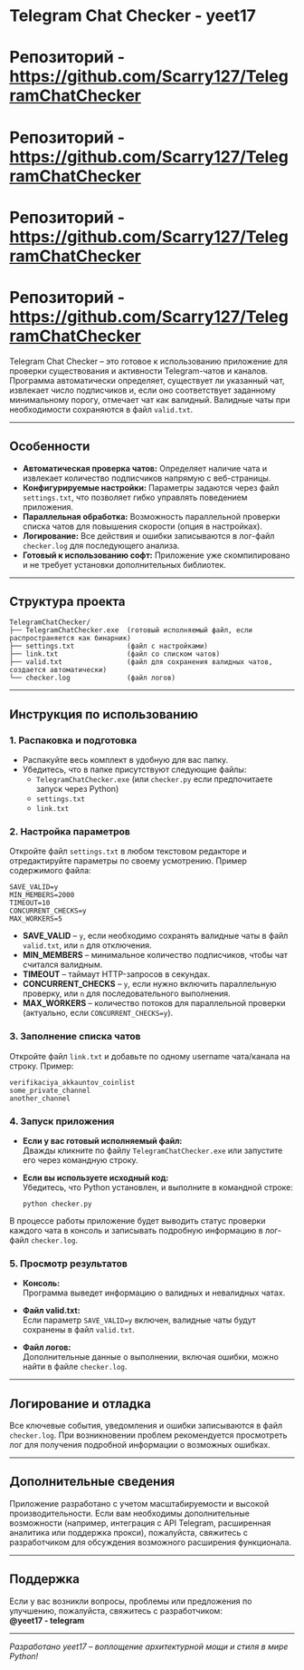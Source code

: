 # Telegram Chat Checker - yeet17

# Репозиторий - https://github.com/Scarry127/TelegramChatChecker
# Репозиторий - https://github.com/Scarry127/TelegramChatChecker
# Репозиторий - https://github.com/Scarry127/TelegramChatChecker
# Репозиторий - https://github.com/Scarry127/TelegramChatChecker

Telegram Chat Checker – это готовое к использованию приложение для проверки существования и активности Telegram-чатов и каналов. Программа автоматически определяет, существует ли указанный чат, извлекает число подписчиков и, если оно соответствует заданному минимальному порогу, отмечает чат как валидный. Валидные чаты при необходимости сохраняются в файл `valid.txt`.

---

## Особенности

- **Автоматическая проверка чатов:** Определяет наличие чата и извлекает количество подписчиков напрямую с веб-страницы.
- **Конфигурируемые настройки:** Параметры задаются через файл `settings.txt`, что позволяет гибко управлять поведением приложения.
- **Параллельная обработка:** Возможность параллельной проверки списка чатов для повышения скорости (опция в настройках).
- **Логирование:** Все действия и ошибки записываются в лог-файл `checker.log` для последующего анализа.
- **Готовый к использованию софт:** Приложение уже скомпилировано и не требует установки дополнительных библиотек.

---

## Структура проекта

```
TelegramChatChecker/
├── TelegramChatChecker.exe  (готовый исполняемый файл, если распространяется как бинарник)
├── settings.txt             (файл с настройками)
├── link.txt                 (файл со списком чатов)
├── valid.txt                (файл для сохранения валидных чатов, создается автоматически)
└── checker.log              (файл логов)
```

---

## Инструкция по использованию

### 1. Распаковка и подготовка

- Распакуйте весь комплект в удобную для вас папку.
- Убедитесь, что в папке присутствуют следующие файлы:
  - `TelegramChatChecker.exe` (или `checker.py` если предпочитаете запуск через Python)
  - `settings.txt`
  - `link.txt`

### 2. Настройка параметров

Откройте файл `settings.txt` в любом текстовом редакторе и отредактируйте параметры по своему усмотрению. Пример содержимого файла:

```
SAVE_VALID=y
MIN_MEMBERS=2000
TIMEOUT=10
CONCURRENT_CHECKS=y
MAX_WORKERS=5
```

- **SAVE_VALID** – `y`, если необходимо сохранять валидные чаты в файл `valid.txt`, или `n` для отключения.
- **MIN_MEMBERS** – минимальное количество подписчиков, чтобы чат считался валидным.
- **TIMEOUT** – таймаут HTTP-запросов в секундах.
- **CONCURRENT_CHECKS** – `y`, если нужно включить параллельную проверку, или `n` для последовательного выполнения.
- **MAX_WORKERS** – количество потоков для параллельной проверки (актуально, если `CONCURRENT_CHECKS=y`).

### 3. Заполнение списка чатов

Откройте файл `link.txt` и добавьте по одному username чата/канала на строку. Пример:

```
verifikaciya_akkauntov_coinlist
some_private_channel
another_channel
```

### 4. Запуск приложения

- **Если у вас готовый исполняемый файл:**  
  Дважды кликните по файлу `TelegramChatChecker.exe` или запустите его через командную строку.
  
- **Если вы используете исходный код:**  
  Убедитесь, что Python установлен, и выполните в командной строке:
  ```
  python checker.py
  ```

В процессе работы приложение будет выводить статус проверки каждого чата в консоль и записывать подробную информацию в лог-файл `checker.log`.

### 5. Просмотр результатов

- **Консоль:**  
  Программа выведет информацию о валидных и невалидных чатах.
  
- **Файл valid.txt:**  
  Если параметр `SAVE_VALID=y` включен, валидные чаты будут сохранены в файл `valid.txt`.
  
- **Файл логов:**  
  Дополнительные данные о выполнении, включая ошибки, можно найти в файле `checker.log`.

---

## Логирование и отладка

Все ключевые события, уведомления и ошибки записываются в файл `checker.log`. При возникновении проблем рекомендуется просмотреть лог для получения подробной информации о возможных ошибках.

---

## Дополнительные сведения

Приложение разработано с учетом масштабируемости и высокой производительности. Если вам необходимы дополнительные возможности (например, интеграция с API Telegram, расширенная аналитика или поддержка прокси), пожалуйста, свяжитесь с разработчиком для обсуждения возможного расширения функционала.

---

## Поддержка

Если у вас возникли вопросы, проблемы или предложения по улучшению, пожалуйста, свяжитесь с разработчиком:  
**@yeet17 - telegram**

---

*Разработано yeet17 – воплощение архитектурной мощи и стиля в мире Python!*
